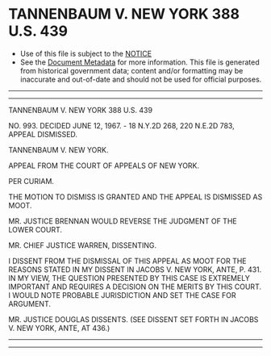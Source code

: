 ---
---

# TANNENBAUM V. NEW YORK 388 U.S. 439

* Use of this file is subject to the [NOTICE](https://github.com/publicdocs/notice/blob/master/NOTICE)
* See the [Document Metadata](../../../) for more information.
  This file is generated from historical government data; content and/or formatting may be inaccurate and out-of-date and should not be used for official purposes.

----------
----------

TANNENBAUM V. NEW YORK 388 U.S. 439

NO. 993.  DECIDED JUNE 12, 1967.  - 18 N.Y.2D 268, 220 N.E.2D 783, APPEAL DISMISSED.

TANNENBAUM V. NEW YORK.

APPEAL FROM THE COURT OF APPEALS OF NEW YORK.

PER CURIAM.

THE MOTION TO DISMISS IS GRANTED AND THE APPEAL IS DISMISSED AS MOOT.

MR. JUSTICE BRENNAN WOULD REVERSE THE JUDGMENT OF THE LOWER COURT.

MR. CHIEF JUSTICE WARREN, DISSENTING.

I DISSENT FROM THE DISMISSAL OF THIS APPEAL AS MOOT FOR THE REASONS STATED IN MY DISSENT IN JACOBS V. NEW YORK, ANTE, P. 431.  IN MY VIEW, THE QUESTION PRESENTED BY THIS CASE IS EXTREMELY IMPORTANT AND REQUIRES A DECISION ON THE MERITS BY THIS COURT.  I WOULD NOTE PROBABLE JURISDICTION AND SET THE CASE FOR ARGUMENT.

MR. JUSTICE DOUGLAS DISSENTS.  (SEE DISSENT SET FORTH IN JACOBS V. NEW YORK, ANTE, AT 436.)


----------
----------

